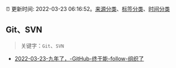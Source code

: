:alarm_clock: 更新时间: 2022-03-23 06:16:52。[来源分类](../README.md)、[标签分类](../TAGS.md)、[时间分类](../TIMELINE.md)

## Git、SVN


> 关键字：`Git`、`SVN`



- [2022-03-23-九年了，-GitHub-终于能-follow-组织了](https://www.v2ex.com/t/842308) 